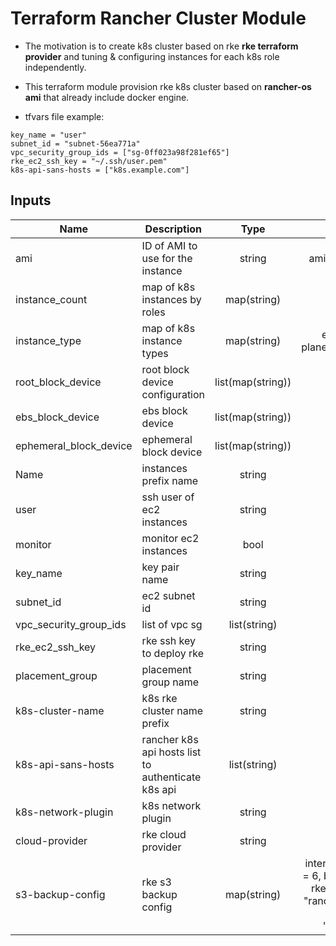# Terraform Rancher Cluster Module #  

* The motivation is to create k8s cluster based on rke __rke terraform provider__ and tuning & configuring instances for each k8s role independently.     

* This terraform module provision rke k8s cluster based on __rancher-os ami__ that already include docker engine.    
 
 * tfvars  file example:
 ```
key_name = "user"
subnet_id = "subnet-56ea771a"
vpc_security_group_ids = ["sg-0ff023a98f281ef65"]
rke_ec2_ssh_key = "~/.ssh/user.pem"
k8s-api-sans-hosts = ["k8s.example.com"]
```

## Inputs

| Name | Description | Type | Default | Required |
|------|-------------|:----:|:-----:|:-----:|
| ami | ID of AMI to use for the instance | string | ami-002ab867b8b8591d5 | yes |
|instance_count | map of k8s instances by roles | map(string)| etcd=1,control-plane=1,worker=1 | yes |
|instance_type | map of k8s instance types | map(string) | etcd=t2.large,control-plane=t2.large,worker=t2.large | yes|
| root_block_device | root block device configuration | list(map(string)) | no | no |
|ebs_block_device | ebs block device | list(map(string)) | no | no |
|ephemeral_block_device| ephemeral block device |  list(map(string)) | no | no |
| Name | instances prefix name | string | rancher | yes |
| user | ssh user of ec2 instances | string | rancher | yes|
|monitor | monitor ec2 instances | bool | true | no|
|key_name| key pair name | string | no | yes |
|subnet_id | ec2 subnet id| string | no | yes |
|vpc_security_group_ids | list of vpc sg | list(string) | no | yes|
|rke_ec2_ssh_key| rke ssh key to deploy rke | string | no | yes |
|placement_group | placement group name | string | no | yes |
|k8s-cluster-name| k8s rke cluster name prefix | string | rancher | no |
|k8s-api-sans-hosts | rancher k8s api hosts list to authenticate k8s api | list(string)| no | yes |
|k8s-network-plugin| k8s network plugin | string | canal | yes |
|cloud-provider| rke cloud provider | string | aws | yes|
|s3-backup-config| rke s3 backup config | map(string) | interval_hours = 12, retention = 6, bucket_name = "rancher-rke-k8s-backup" ,folder = "rancher", region = "us-east-2", endpoint = "s3.amazonaws.com" | yes|
 

